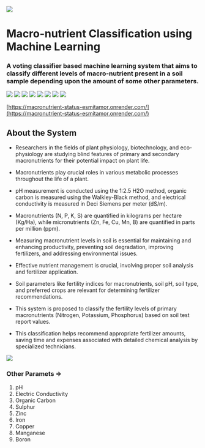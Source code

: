 ![](https://res.cloudinary.com/dst1eqcmo/image/upload/v1693297132/GitHub%20Readme/Macronutrient-project/banner_rg9fry.png)

# Macro-nutrient Classification using Machine Learning

### A voting classifier based machine learning system that aims to classify different levels of macro-nutrient present in a soil sample depending upon the amount of some other parameters.

![](https://img.shields.io/badge/Python-3.8.5-blue?style=for-the-badge&logo=Python)
![](https://img.shields.io/badge/Pandas-1.1.3-blue?style=for-the-badge&logo=Pandas)
![](https://img.shields.io/badge/NumPy-1.19.2-blue?style=for-the-badge&logo=NumPy)
![](https://img.shields.io/badge/Scikit--Learn-0.23.2-orange?style=for-the-badge&logo=scikitlearn)
![](https://img.shields.io/badge/JavaScript-ES6-yellow?style=for-the-badge&logo=javascript)
![](https://img.shields.io/badge/Flask-1.1.2-blue?style=for-the-badge&logo=flask)
![](https://img.shields.io/badge/HTML-5-orange?style=for-the-badge&logo=html5)
![](https://img.shields.io/badge/CSS-3-blue?style=for-the-badge&logo=css3)

[https://macronutrient-status-esmitamor.onrender.com/](https://macronutrient-status-esmitamor.onrender.com/)


## About the System 

* Researchers in the fields of plant physiology, biotechnology, and eco-physiology are studying blind features of primary and secondary macronutrients for their potential impact on plant life.

* Macronutrients play crucial roles in various metabolic processes throughout the life of a plant.

* pH measurement is conducted using the 1:2.5 H2O method, organic carbon is measured using the Walkley-Black method, and electrical conductivity is measured in Deci Siemens per meter (dS/m).

* Macronutrients (N, P, K, S) are quantified in kilograms per hectare (Kg/Ha), while micronutrients (Zn, Fe, Cu, Mn, B) are quantified in parts per million (ppm).

* Measuring macronutrient levels in soil is essential for maintaining and enhancing productivity, preventing soil degradation, improving fertilizers, and addressing environmental issues.

* Effective nutrient management is crucial, involving proper soil analysis and fertilizer application.

* Soil parameters like fertility indices for macronutrients, soil pH, soil type, and preferred crops are relevant for determining fertilizer recommendations.

* This system is proposed to classify the fertility levels of primary macronutrients (Nitrogen, Potassium, Phosphorus) based on soil test report values.

* This classification helps recommend appropriate fertilizer amounts, saving time and expenses associated with detailed chemical analysis by specialized technicians.

![](https://res.cloudinary.com/dst1eqcmo/image/upload/v1693297136/GitHub%20Readme/Macronutrient-project/mse_k9qp2e.png)


### Other Paramets =>

1. pH
2. Electric Conductivity
3. Organic Carbon
4. Sulphur
5. Zinc
6. Iron
7. Copper
8. Manganese
9. Boron